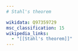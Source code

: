 ```yaml
---
# Stahl's theorem

wikidata: Q97359729
msc_classification: 15
wikipedia_links:
  - "[[Stahl's theorem]]"
---
```

